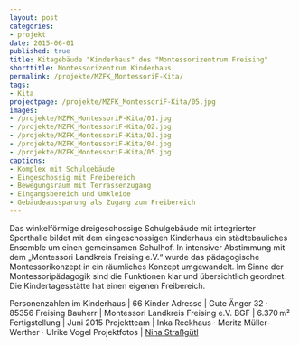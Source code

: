 ```yaml
---
layout: post
categories:
- projekt
date: 2015-06-01
published: true
title: Kitagebäude "Kinderhaus" des "Montessorizentrum Freising"
shorttitle: Montessorizentrum Kinderhaus
permalink: /projekte/MZFK_MontessoriF-Kita/
tags: 
- Kita
projectpage: /projekte/MZFK_MontessoriF-Kita/05.jpg
images:
- /projekte/MZFK_MontessoriF-Kita/01.jpg
- /projekte/MZFK_MontessoriF-Kita/02.jpg
- /projekte/MZFK_MontessoriF-Kita/03.jpg
- /projekte/MZFK_MontessoriF-Kita/04.jpg
- /projekte/MZFK_MontessoriF-Kita/05.jpg
captions:
- Komplex mit Schulgebäude
- Eingeschossig mit Freibereich
- Bewegungsraum mit Terrassenzugang
- Eingangsbereich und Umkleide
- Gebäudeaussparung als Zugang zum Freibereich
---
```

Das winkelförmige dreigeschossige Schulgebäude mit integrierter Sporthalle bildet mit dem eingeschossigen Kinderhaus ein städtebauliches Ensemble um einen gemeinsamen Schulhof. In intensiver Abstimmung mit dem „Montessori Landkreis Freising e.V.“ wurde das pädagogische Montessorikonzept in ein räumliches Konzept umgewandelt. Im Sinne der Montessoripädagogik sind die Funktionen klar und übersichtlich geordnet. Die Kindertagesstätte hat einen eigenen Freibereich.

Personenzahlen im Kinderhaus	|	66 Kinder
Adresse							|	Gute Änger 32 · 85356 Freising
Bauherr							|	Montessori Landkreis Freising e.V.
BGF								|	6.370 m²
Fertigstellung					|	Juni 2015
Projektteam						|	Inka Reckhaus · Moritz Müller-Werther · Ulrike Vogel
Projektfotos					|	[Nina Straßgütl](http://www.ninastrg.de/)